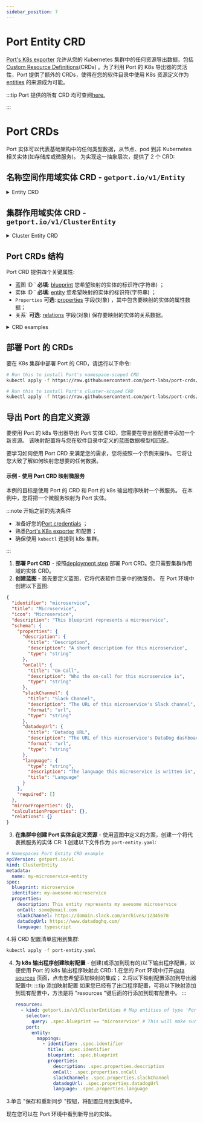 ```yaml
---
sidebar_position: 7
---
```


# Port Entity CRD

[Port's K8s exporter](./kubernetes.md) 允许从您的 Kubernetes 集群中的任何资源导出数据，包括[Custom Resource Definitions](https://kubernetes.io/docs/concepts/extend-kubernetes/api-extension/custom-resources/)(CRDs) 。为了利用 Port 的 K8s 导出器的灵活性，Port 提供了额外的 CRDs，使得在您的软件目录中使用 K8s 资源定义作为[entities](/build-your-software-catalog/sync-data-to-catalog/sync-data-to-catalog.md#creating-entities) 的来源成为可能。

:::tip Port 提供的所有 CRD 均可查阅[here.](https://github.com/port-labs/port-crds)

:::

# Port CRDs

Port 实体可以代表基础架构中的任何类型数据，从节点、pod 到非 Kubernetes 相关实体(如存储库或微服务)。 为实现这一抽象层次，提供了 2 个 CRD: 

## 名称空间作用域实体 CRD - `getport.io/v1/Entity`

<details>
  <summary>Entity CRD</summary>

```
apiVersion: apiextensions.k8s.io/v1
kind: CustomResourceDefinition
metadata:
  name: entities.getport.io
spec:
  group: getport.io
  versions:
  - name: v1
    served: true
    storage: true
    additionalPrinterColumns:
      - name: Blueprint ID
        type: string
        jsonPath: .spec.blueprint
      - name: Entity ID
        type: string
        jsonPath: .spec.identifier
      - name: Properties
        type: string
        jsonPath: .spec.properties
      - name: Relations
        type: string
        jsonPath: .spec.relations
    schema:
      openAPIV3Schema:
        type: object
        properties:
          spec:
            type: object
            properties:
              blueprint:
                type: string
              identifier:
                type: string
              properties:
                type: object
                x-kubernetes-preserve-unknown-fields: true
              relations:
                type: object
                x-kubernetes-preserve-unknown-fields: true
            required:
              - blueprint
              - identifier
  scope: Namespaced
  names:
    plural: entities
    singular: entity
    kind: Entity
    shortNames:
    - ent
```

</details>

## 集群作用域实体 CRD - `getport.io/v1/ClusterEntity`

<details>
  <summary>Cluster Entity CRD</summary>

```
apiVersion: apiextensions.k8s.io/v1
kind: CustomResourceDefinition
metadata:
  name: clusterentities.getport.io
spec:
  group: getport.io
  versions:
  - name: v1
    served: true
    storage: true
    additionalPrinterColumns:
      - name: Blueprint ID
        type: string
        jsonPath: .spec.blueprint
      - name: Entity ID
        type: string
        jsonPath: .spec.identifier
      - name: Properties
        type: string
        jsonPath: .spec.properties
      - name: Relations
        type: string
        jsonPath: .spec.relations
    schema:
      openAPIV3Schema:
        type: object
        properties:
          spec:
            type: object
            properties:
              blueprint:
                type: string
              identifier:
                type: string
              properties:
                type: object
                x-kubernetes-preserve-unknown-fields: true
              relations:
                type: object
                x-kubernetes-preserve-unknown-fields: true
            required:
              - blueprint
              - identifier
  scope: Cluster
  names:
    plural: clusterentities
    singular: clusterentity
    kind: ClusterEntity
    shortNames:
    - cent
```

</details>

## Port CRDs 结构

Port CRD 提供四个关键属性: 

* 蓝图 ID ` **必填**: [blueprint](/build-your-software-catalog/define-your-data-model/setup-blueprint/setup-blueprint.md#what-is-a-blueprint) 您希望映射的实体的标识符(字符串) ；
* 实体 ID ` **必填**: [entity](/build-your-software-catalog/sync-data-to-catalog/sync-data-to-catalog.md#creating-entities) 您希望映射的实体的标识符(字符串) ；
* `Properties` **可选**: [properties](/build-your-software-catalog/define-your-data-model/setup-blueprint/properties/properties.md) 字段(对象) ，其中包含要映射的实体的属性数据；
* 关系` **可选**: [relations](/build-your-software-catalog/define-your-data-model/relate-blueprints/relate-blueprints.md) 字段(对象) 保存要映射的实体的关系数据。

<details>
  <summary>CRD examples</summary>

```yaml showLineNumbers
# Namespaced Port Entity CRD example
apiVersion: getport.io/v1
kind: Entity
metadata:
  name: example-entity-resource
  namespace: example-namespace
spec:
  blueprint: blueprint-identifier
  identifier: entity-identifier
  properties:
    myStringProp: string
    myArrayProp:
      - string_1
      - string_2
      - string_3
    myUrlProp: https://test-url.com
  relations:
    mySingleRelation: relation-target-id
    myManyRelations:
      - relation-target-id-1
      - relation-target-id-2

# Namespaced Port Cluster Entity CRD example
apiVersion: getport.io/v1
kind: ClusterEntity
metadata:
  name: example-cluster-entity-resource
spec:
  blueprint: blueprint-identifier
  identifier: entity-identifier
  properties:
    myStringProp: string
    myArrayProp:
      - string_1
      - string_2
      - string_3
    myUrlProp: https://test-url.com
  relations:
    mySingleRelation: relation-target-id
    myManyRelation:
      - relation-target-id-1
      - relation-target-id-2
```

</details>

## 部署 Port 的 CRDs

要在 K8s 集群中部署 Port 的 CRD，请运行以下命令: 

```bash showLineNumbers
# Run this to install Port's namespace-scoped CRD
kubectl apply -f https://raw.githubusercontent.com/port-labs/port-crds/main/port-entity-crd-namespace.yaml

# Run this to install Port's cluster-scoped CRD
kubectl apply -f https://raw.githubusercontent.com/port-labs/port-crds/main/port-entity-crd-cluster.yaml
```

## 导出 Port 的自定义资源

要使用 Port 的 k8s 导出器导出 Port 实体 CRD，您需要在导出器配置中添加一个新资源。 该映射配置将与您在软件目录中定义的蓝图数据模型相匹配。

要学习如何使用 Port CRD 来满足您的需求，您将按照一个示例来操作。 它将让您大致了解如何映射您想要的任何数据。

#### 示例 - 使用 Port CRD 映射微服务

本例的目标是使用 Port 的 CRD 和 Port 的 k8s 输出程序映射一个微服务。 在本例中，您将把一个微服务映射为 Port 实体。

:::note  开始之前的先决条件

* 准备好您的[Port credentials](/build-your-software-catalog/sync-data-to-catalog/api/api.md#find-your-port-credentials) ；
* 熟悉[Port's K8s exporter](/build-your-software-catalog/sync-data-to-catalog/kubernetes/kubernetes.md) 和配置；
* 确保使用 `kubectl` 连接到 k8s 集群。

:::

1. **部署 Port CRD** - 按照[deployment step](/build-your-software-catalog/sync-data-to-catalog/kubernetes/port-crd.md#deploying-ports-crds) 部署 Port CRD。您只需要集群作用域的实体 CRD。
2. **创建蓝图** - 首先要定义蓝图，它将代表软件目录中的微服务。
在 Port 环境中创建以下蓝图: 

```json showLineNumbers
{
  "identifier": "microservice",
  "title": "Microservice",
  "icon": "Microservice",
  "description": "This blueprint represents a microservice",
  "schema": {
    "properties": {
      "description": {
        "title": "Description",
        "description": "A short description for this microservice",
        "type": "string"
      },
      "onCall": {
        "title": "On-Call",
        "description": "Who the on-call for this microservice is",
        "type": "string"
      },
      "slackChannel": {
        "title": "Slack Channel",
        "description": "The URL of this microservice's Slack channel",
        "format": "url",
        "type": "string"
      },
      "datadogUrl": {
        "title": "Datadog URL",
        "description": "The URL of this microservice's DataDog dashboard",
        "format": "url",
        "type": "string"
      },
      "language": {
        "type": "string",
        "description": "The language this microservice is written in",
        "title": "Language"
      }
    },
    "required": []
  },
  "mirrorProperties": {},
  "calculationProperties": {},
  "relations": {}
}
```

3. **在集群中创建 Port 实体自定义资源** - 使用蓝图中定义的方案，创建一个将代表微服务的实体 CR: 
    1.创建以下文件作为 `port-entity.yaml`: 

```yaml showLineNumbers
# Namespaces Port Entity CRD example
apiVersion: getport.io/v1
kind: ClusterEntity
metadata:
  name: my-microservice-entity
spec:
  blueprint: microservice
  identifier: my-awesome-microservice
  properties:
    description: This entity represents my awesome microservice
    onCall: some@email.com
    slackChannel: https://domain.slack.com/archives/12345678
    datadogUrl: https://www.datadoghq.com/
    language: typescript
```

4.将 CRD 配置清单应用到集群: 

```bash showLineNumbers
kubectl apply -f port-entity.yaml
```

4. **为 k8s 输出程序创建映射配置** - 创建(或添加到现有的)以下输出程序配置，以便使用 Port 的 k8s 输出程序映射此 CRD: 
    1.在您的 Port 环境中打开[data sources](https://app.getport.io/dev-portal/data-sources) 页面，点击您希望添加映射的集成；
    2.将以下映射配置添加到导出器配置中: 
    :::tip 添加映射配置
    如果您已经有了出口程序配置，可将以下映射添加到现有配置中，方法是将 "resources "键后面的行添加到现有配置中。
    :::


   ```yaml showLineNumbers
   resources:
     - kind: getport.io/v1/ClusterEntities # Map entities of type 'Port Cluster Entities'
       selector:
         query: .spec.blueprint == "microservice" # This will make sure to only query ClusterEntites were .spec.blueprint == 'microservice'
       port:
         entity:
           mappings:
             - identifier: .spec.identifier
               title: .spec.identifier
               blueprint: .spec.blueprint
               properties:
                 description: .spec.properties.description
                 onCall: .spec.properties.onCall
                 slackChannel: .spec.properties.slackChannel
                 datadogUrl: .spec.properties.datadogUrl
                 language: .spec.properties.language
   ```


3.单击 "保存和重新同步 "按钮，将配置应用到集成中。

现在您可以在 Port 环境中看到新导出的实体。